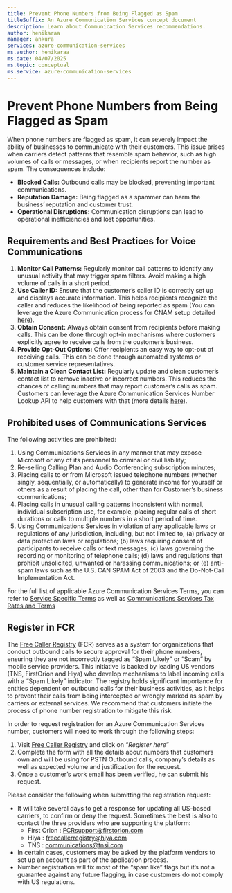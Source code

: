 ```yaml
---
title: Prevent Phone Numbers from Being Flagged as Spam
titleSuffix: An Azure Communication Services concept document
description: Learn about Communication Services recommendations.
author: henikaraa
manager: ankura
services: azure-communication-services
ms.author: henikaraa
ms.date: 04/07/2025
ms.topic: conceptual
ms.service: azure-communication-services
---
```


# Prevent Phone Numbers from Being Flagged as Spam

When phone numbers are flagged as spam, it can severely impact the ability of businesses to communicate with their customers. This issue arises when carriers detect patterns that resemble spam behavior, such as high volumes of calls or messages, or when recipients report the number as spam. The consequences include:

- **Blocked Calls:** Outbound calls may be blocked, preventing important communications.
- **Reputation Damage:** Being flagged as a spammer can harm the business’ reputation and customer trust.
- **Operational Disruptions:** Communication disruptions can lead to operational inefficiencies and lost opportunities.

## Requirements and Best Practices for Voice Communications

1. **Monitor Call Patterns:** Regularly monitor call patterns to identify any unusual activity that may trigger spam filters. Avoid making a high volume of calls in a short period.
2. **Use Caller ID:** Ensure that the customer’s caller ID is correctly set up and displays accurate information. This helps recipients recognize the caller and reduces the likelihood of being reported as spam (You can leverage the Azure Communication process for CNAM setup detailed [here](../telephony/how-to-manage-your-calling-identity.md)).
3. **Obtain Consent:** Always obtain consent from recipients before making calls. This can be done through opt-in mechanisms where customers explicitly agree to receive calls from the customer’s business.
4. **Provide Opt-Out Options:** Offer recipients an easy way to opt-out of receiving calls. This can be done through automated systems or customer service representatives.
5. **Maintain a Clean Contact List:** Regularly update and clean customer’s contact list to remove inactive or incorrect numbers. This reduces the chances of calling numbers that may report customer’s calls as spam. Customers can leverage the Azure Communication Services Number Lookup API to help customers with that (more details [here](../../quickstarts/telephony/number-lookup.md)).

## Prohibited uses of Communications Services

The following activities are prohibited:
1.	Using Communications Services in any manner that may expose Microsoft or any of its personnel to criminal or civil liability;
2.	Re-selling Calling Plan and Audio Conferencing subscription minutes;
3.	Placing calls to or from Microsoft issued telephone numbers (whether singly, sequentially, or automatically) to generate income for yourself or others as a result of placing the call, other than for Customer’s business communications;
4.	Placing calls in unusual calling patterns inconsistent with normal, individual subscription use, for example, placing regular calls of short durations or calls to multiple numbers in a short period of time.
5.	Using Communications Services in violation of any applicable laws or regulations of any jurisdiction, including, but not limited to, (a) privacy or data protection laws or regulations; (b) laws requiring consent of participants to receive calls or text messages; (c) laws governing the recording or monitoring of telephone calls; (d) laws and regulations that prohibit unsolicited, unwanted or harassing communications; or (e) anti-spam laws such as the U.S. CAN SPAM Act of 2003 and the Do-Not-Call Implementation Act.

For the full list of applicable Azure Communication Services Terms, you can refer to [Service Specific Terms](https://www.microsoft.com/licensing/terms/productoffering/MicrosoftAzure/EAEAS#clause-2520-h3-1) as well as [Communications Services Tax Rates and Terms](https://www.microsoft.com/licensing/docs/view/Communications-Services-Tax-Rates-and-Terms?msockid=29591b22ce2367e3338a0afdcfe86647)

## Register in FCR

The [Free Caller Registry](https://www.freecallerregistry.com/fcr/) (FCR) serves as a system for organizations that conduct outbound calls to secure approval for their phone numbers, ensuring they are not incorrectly tagged as “Spam Likely” or “Scam” by mobile service providers. This initiative is backed by leading US vendors (TNS, FirstOrion and Hiya) who develop mechanisms to label incoming calls with a “Spam Likely” indicator. The registry holds significant importance for entities dependent on outbound calls for their business activities, as it helps to prevent their calls from being intercepted or wrongly marked as spam by carriers or external services. We recommend that customers initiate the process of phone number registration to mitigate this risk.

In order to request registration for an Azure Communication Services number, customers will need to work through the following steps:
1. Visit [Free Caller Registry](https://www.freecallerregistry.com/fcr/) and click on “*Register here*”
2. Complete the form with all the details about numbers that customers own and will be using for PSTN Outbound calls, company’s details as well as expected volume and justification for the request.
3. Once a customer’s work email has been verified, he can submit his request.

Please consider the following when submitting the registration request:
- It will take several days to get a response for updating all US-based carriers, to confirm or deny the request. Sometimes the best is also to contact the three providers who are supporting the platform:
  - First Orion : FCRsupport@firstorion.com
  - Hiya : freecallerregistry@hiya.com
  - TNS : communications@tnsi.com
- In certain cases, customers may be asked by the platform vendors to set up an account as part of the application process.
- Number registration will fix most of the “spam like” flags but it’s not a guarantee against any future flagging, in case customers do not comply with US regulations.
